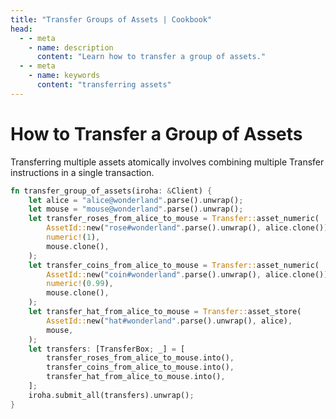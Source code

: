 ```yaml
---
title: "Transfer Groups of Assets | Cookbook"
head:
  - - meta
    - name: description
      content: "Learn how to transfer a group of assets."
  - - meta
    - name: keywords
      content: "transferring assets"
---
```


# How to Transfer a Group of Assets

Transferring multiple assets atomically involves combining multiple
Transfer instructions in a single transaction.

```rust
fn transfer_group_of_assets(iroha: &Client) {
    let alice = "alice@wonderland".parse().unwrap();
    let mouse = "mouse@wonderland".parse().unwrap();
    let transfer_roses_from_alice_to_mouse = Transfer::asset_numeric(
        AssetId::new("rose#wonderland".parse().unwrap(), alice.clone()),
        numeric!(1),
        mouse.clone(),
    );
    let transfer_coins_from_alice_to_mouse = Transfer::asset_numeric(
        AssetId::new("coin#wonderland".parse().unwrap(), alice.clone()),
        numeric!(0.99),
        mouse.clone(),
    );
    let transfer_hat_from_alice_to_mouse = Transfer::asset_store(
        AssetId::new("hat#wonderland".parse().unwrap(), alice),
        mouse,
    );
    let transfers: [TransferBox; _] = [
        transfer_roses_from_alice_to_mouse.into(),
        transfer_coins_from_alice_to_mouse.into(),
        transfer_hat_from_alice_to_mouse.into(),
    ];
    iroha.submit_all(transfers).unwrap();
}
```
<!-- related issue: https://github.com/hyperledger/iroha-2-docs/issues/369 -->